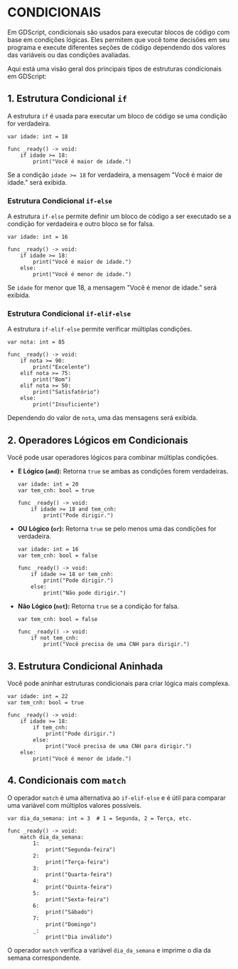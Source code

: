 # CONDICIONAIS 
Em GDScript, condicionais são usados para executar blocos de código com base em condições lógicas. Eles permitem que você tome decisões em seu programa e execute diferentes seções de código dependendo dos valores das variáveis ou das condições avaliadas.

Aqui está uma visão geral dos principais tipos de estruturas condicionais em GDScript:

## 1. **Estrutura Condicional `if`**
A estrutura `if` é usada para executar um bloco de código se uma condição for verdadeira.

```gdscript
var idade: int = 18

func _ready() -> void:
    if idade >= 18:
        print("Você é maior de idade.")
```

Se a condição `idade >= 18` for verdadeira, a mensagem "Você é maior de idade." será exibida.

### Estrutura Condicional `if-else`
A estrutura `if-else` permite definir um bloco de código a ser executado se a condição for verdadeira e outro bloco se for falsa.

```gdscript
var idade: int = 16

func _ready() -> void:
    if idade >= 18:
        print("Você é maior de idade.")
    else:
        print("Você é menor de idade.")
```

Se `idade` for menor que 18, a mensagem "Você é menor de idade." será exibida.

### Estrutura Condicional `if-elif-else`
A estrutura `if-elif-else` permite verificar múltiplas condições.

```gdscript
var nota: int = 85

func _ready() -> void:
    if nota >= 90:
        print("Excelente")
    elif nota >= 75:
        print("Bom")
    elif nota >= 50:
        print("Satisfatório")
    else:
        print("Insuficiente")
```

Dependendo do valor de `nota`, uma das mensagens será exibida.

## 2. **Operadores Lógicos em Condicionais**
Você pode usar operadores lógicos para combinar múltiplas condições.

- **E Lógico (`and`):** Retorna `true` se ambas as condições forem verdadeiras.
  ```gdscript
  var idade: int = 20
  var tem_cnh: bool = true

  func _ready() -> void:
      if idade >= 18 and tem_cnh:
          print("Pode dirigir.")
  ```

- **OU Lógico (`or`):** Retorna `true` se pelo menos uma das condições for verdadeira.
  ```gdscript
  var idade: int = 16
  var tem_cnh: bool = false

  func _ready() -> void:
      if idade >= 18 or tem_cnh:
          print("Pode dirigir.")
      else:
          print("Não pode dirigir.")
  ```

- **Não Lógico (`not`):** Retorna `true` se a condição for falsa.
  ```gdscript
  var tem_cnh: bool = false

  func _ready() -> void:
      if not tem_cnh:
          print("Você precisa de uma CNH para dirigir.")
  ```

## 3. **Estrutura Condicional Aninhada**
Você pode aninhar estruturas condicionais para criar lógica mais complexa.

```gdscript
var idade: int = 22
var tem_cnh: bool = true

func _ready() -> void:
    if idade >= 18:
        if tem_cnh:
            print("Pode dirigir.")
        else:
            print("Você precisa de uma CNH para dirigir.")
    else:
        print("Você é menor de idade.")
```

## 4. **Condicionais com `match`**
O operador `match` é uma alternativa ao `if-elif-else` e é útil para comparar uma variável com múltiplos valores possíveis.

```gdscript
var dia_da_semana: int = 3  # 1 = Segunda, 2 = Terça, etc.

func _ready() -> void:
    match dia_da_semana:
        1:
            print("Segunda-feira")
        2:
            print("Terça-feira")
        3:
            print("Quarta-feira")
        4:
            print("Quinta-feira")
        5:
            print("Sexta-feira")
        6:
            print("Sábado")
        7:
            print("Domingo")
        _:
            print("Dia inválido")
```

O operador `match` verifica a variável `dia_da_semana` e imprime o dia da semana correspondente.

